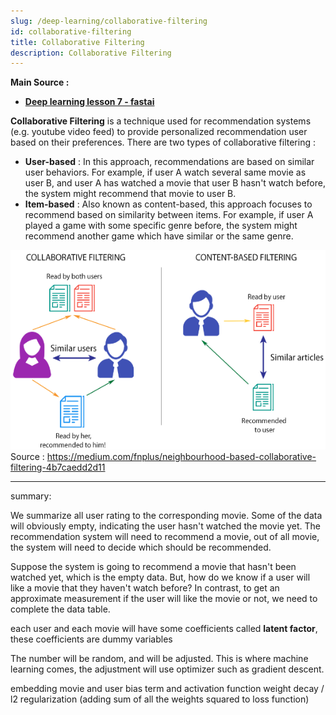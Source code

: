 ```yaml
---
slug: /deep-learning/collaborative-filtering
id: collaborative-filtering
title: Collaborative Filtering
description: Collaborative Filtering
---
```


**Main Source :**

- **[Deep learning lesson 7 - fastai](https://youtu.be/p4ZZq0736Po?si=rLLlK6OGFDbP4piw)**

**Collaborative Filtering** is a technique used for recommendation systems (e.g. youtube video feed) to provide personalized recommendation user based on their preferences. There are two types of collaborative filtering :

- **User-based** : In this approach, recommendations are based on similar user behaviors. For example, if user A watch several same movie as user B, and user A has watched a movie that user B hasn't watch before, the system might recommend that movie to user B.
- **Item-based** : Also known as content-based, this approach focuses to recommend based on similarity between items. For example, if user A played a game with some specific genre before, the system might recommend another game which have similar or the same genre.

![Type of collaborative filtering](./type-of-collaborative-filtering.png)  
Source : https://medium.com/fnplus/neighbourhood-based-collaborative-filtering-4b7caedd2d11

---
summary:

We summarize all user rating to the corresponding movie. Some of the data will obviously empty, indicating the user hasn't watched the movie yet. The recommendation system will need to recommend a movie, out of all movie, the system will need to decide which should be recommended. 

Suppose the system is going to recommend a movie that hasn't been watched yet, which is the empty data. But, how do we know if a user will like a movie that they haven't watch before? In contrast, to get an approximate measurement if the user will like the movie or not, we need to complete the data table.

each user and each movie will have some coefficients called **latent factor**, these coefficients are dummy variables 

The number will be random, and will be adjusted. This is where machine learning comes, the adjustment will use optimizer such as gradient descent.

embedding
movie and user bias term and activation function
weight decay / l2 regularization (adding sum of all the weights squared to loss function)
